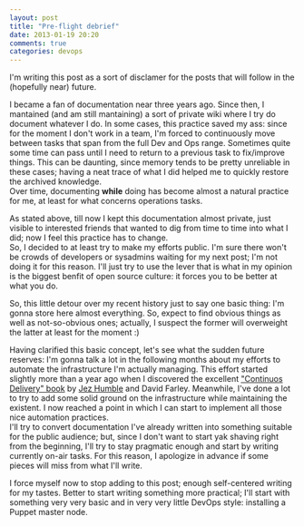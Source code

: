 ```yaml
---
layout: post
title: "Pre-flight debrief"
date: 2013-01-19 20:20
comments: true
categories: devops
---
```


I'm writing this post as a sort of disclamer for the posts that will follow in
the (hopefully near) future.

I became a fan of documentation near three years ago. Since then, I mantained
(and am still mantaining) a sort of private wiki where I try do document
whatever I do. In some cases, this practice saved my ass: since for the moment
I don't work in a team, I'm forced to continuously move between tasks that span
from the full Dev and Ops range. Sometimes quite some time can pass until I
need to return to a previous task to fix/improve things. This can be daunting,
since memory tends to be pretty unreliable in these cases; having a neat trace
of what I did helped me to quickly restore the archived knowledge.  
Over time, documenting **while** doing has become almost a natural practice for 
me, at least for what concerns operations tasks.

As stated above, till now I kept this documentation almost private, just
visible to interested friends that wanted to dig from time to time into what I
did; now I feel this practice has to change.  
So, I decided to at least try to make my efforts public. I'm sure there won't
be crowds of developers or sysadmins waiting for my next post; I'm not doing it
for this reason. I'll just try to use the lever that is what in my opinion is
the biggest benfit of open source culture: it forces you to be better at what
you do.

So, this little detour over my recent history just to say one basic thing: I'm
gonna store here almost everything. So, expect to find obvious things as well
as not-so-obvious ones; actually, I suspect the former will overweight the latter
at least for the moment :)

Having clarified this basic concept, let's see what the sudden future reserves:
I'm gonna talk a lot in the following months about my efforts to automate the
infrastructure I'm actually managing. This effort started slightly more than a
year ago when I discovered the excellent ["Continuos Delivery" book](http://continuousdelivery.com/) 
by [Jez Humble](https://twitter.com/jezhumble) and David Farley. 
Meanwhile, I've done a lot to try to add some solid
ground on the infrastructure while maintaining the existent. I now reached a
point in which I can start to implement all those nice automation practices.  
I'll try to convert documentation I've already written into something suitable
for the public audience; but, since I don't want to start yak shaving right
from the beginning, I'll try to stay pragmatic enough and start by writing
currently on-air tasks. For this reason, I apologize in advance if some pieces
will miss from what I'll write.

I force myself now to stop adding to this post; enough self-centered writing
for my tastes. Better to start writing something more practical; I'll start
with something very very basic and in very very little DevOps style: installing 
a Puppet master node.
